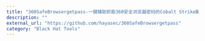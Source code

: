 ```yaml
---
title: "360SafeBrowsergetpass-一键辅助抓取360安全浏览器密码的Cobalt Strike脚本"
description: ""
external_url: "https://github.com/hayasec/360SafeBrowsergetpass"
category: "Black Hat Tools"
---
```

